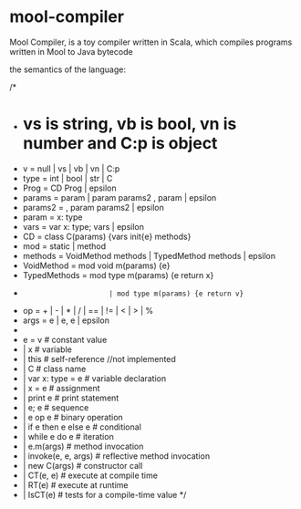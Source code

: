 mool-compiler
=============

Mool Compiler, is a toy compiler written in Scala, which compiles programs written in Mool to Java bytecode

the semantics of the language:

/*
 * # vs is string, vb is bool, vn is number and C:p is object
 * v = null | vs | vb | vn | C:p
 * type = int | bool | str | C
 * Prog = CD Prog | epsilon
 * params = param | param params2 , param  | epsilon
 * params2 = , param params2 | epsilon
 * param = x: type
 * vars = var x: type; vars | epsilon
 * CD = class C(params) {vars init{e} methods}
 * mod = static | method
 * methods = VoidMethod methods | TypedMethod methods | epsilon
 * VoidMethod = mod void m(params) {e}
 * TypedMethods = mod type m(params) {e return x}
 * 							| mod type m(params) {e return v}
 * op = + | - | * | / | == | != | < | > | %
 * args = e | e, e | epsilon
 *
 * e = v										# constant value
 *   | x										# variable
 *   | this									# self-reference //not implemented
 *   | C										# class name
 *   | var x: type = e			# variable declaration
 *   | x = e								# assignment
 *   | print e              # print statement
 *   | e; e									# sequence
 *   | e op e								# binary operation
 *   | if e then e else e 	# conditional
 *   | while e do e					# iteration
 *   | e.m(args)						# method invocation		
 *   | invoke(e, e, args)		# reflective method invocation
 *   | new C(args)					# constructor call
 *   | CT(e, e)							# execute at compile time
 *   | RT(e)								# execute at runtime
 *   | IsCT(e)							# tests for a compile-time value
 */
